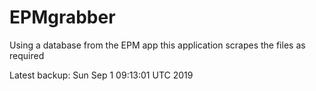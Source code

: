 # EPMgrabber
Using a database from the EPM app this application scrapes the files as required


Latest backup: Sun Sep 1 09:13:01 UTC 2019
